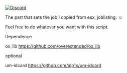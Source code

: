 [![Discord](https://cdn.discordapp.com/attachments/715130970294059088/1044855172494532628/discord.png)](https://discord.gg/Vk7eY8xYV2)


The part that sets the job I copied from esx_joblisting. ☺

Feel free to do whatever you want with this script.

Dependence 

ox_lib
https://github.com/overextended/ox_lib

optional

um-idcard
https://github.com/alp1x/um-idcard